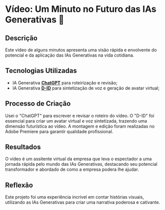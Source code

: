 # Vídeo: Um Minuto no Futuro das IAs Generativas 🎥

## Descrição
Este vídeo de alguns minutos apresenta uma visão rápida e envolvente do potencial e da aplicação das IAs Generativas na vida cotidiana.

## Tecnologias Utilizadas
- IA Generativa **[ChatGPT](https://chat.openai.com)** para roteirização e revisão;
- IA Generativa **[D-ID](https://www.d-id.com)** para sintetização de voz e geração de avatar virtual;

## Processo de Criação
Usei o "ChatGPT" para escrever e revisar o roteiro do vídeo. O "D-ID" foi essencial para criar um avatar virtual e voz sintetizada, trazendo uma dimensão futurística ao vídeo. A montagem e edição foram realizadas no Adobe Premiere para garantir qualidade profissional.

## Resultados
O vídeo é um assitente virtual da empresa que leva o espectador a uma jornada rápida pelo mundo das IAs Generativas, destacando seu potencial transformador e abordado de como a empresa podera lhe ajudar.

## Reflexão
Este projeto foi uma experiência incrível em contar histórias visuais, utilizando as IAs Generativas para criar uma narrativa poderosa e cativante.
